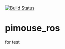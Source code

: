 [![Build Status](https://travis-ci.org/citueda/pimouse_ros.svg?branch=master)](https://travis-ci.org/citueda/pimouse_ros)

# pimouse_ros
for test
